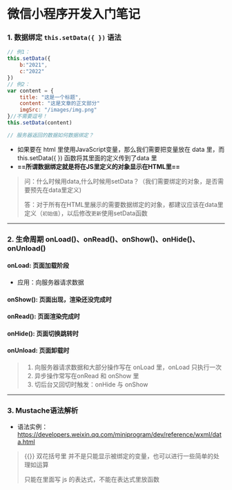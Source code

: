 # 微信小程序开发入门笔记



### 1. 数据绑定 `this.setData({ })` 语法

```javascript
// 例1：
this.setData({
	b:"2021",
	c:"2022"
})
// 例2：
var content = {
    title: "这是一个标题",
    content: "这是文章的正文部分"
    imgSrc: "/images/img.png"
}//不需要逗号！
this.setData(content)

// 服务器返回的数据如何数据绑定？
```

- 如果要在 html 里使用JavaScript变量，那么我们需要把变量放在 data 里，而 this.setData({ })  函数将其里面的定义传到了data 里
- **==所谓数据绑定就是将在JS里定义的对象显示在HTML里==**

> 问：什么时候用data,什么时候用setData？（我们需要绑定的对象，是否需要预先在data里定义)
>
> 答：对于所有在HTML里展示的需要数据绑定的对象，都建议应该在data里定义（`初始值`），以后修改`更新`使用setData函数



------



### 2. 生命周期 onLoad()、onRead()、onShow()、onHide()、onUnload()

#### onLoad: 页面加载阶段

- 应用：向服务器请求数据

#### onShow(): 页面出现，渲染还没完成时

#### onRead(): 页面渲染完成时

#### onHide(): 页面切换跳转时

#### onUnload: 页面卸载时

> 1. 向服务器请求数据和大部分操作写在 onLoad 里，onLoad 只执行一次
> 2. 异步操作常写在onRead 和 onShow 里
> 3. 切后台又回切时触发：onHide 与 onShow



<hr>

### 3.  Mustache语法解析

- 语法实例：https://developers.weixin.qq.com/miniprogram/dev/reference/wxml/data.html

> {{}} 双花括号里 并不是只能显示被绑定的变量，也可以进行一些简单的处理如运算
>
> 只能在里面写 js 的表达式，不能在表达式里放函数
